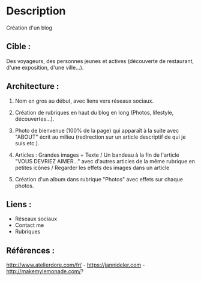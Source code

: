 # Description
Création d'un blog

## Cible :
Des voyageurs, des personnes jeunes et actives (découverte de restaurant, d'une exposition, d'une ville...).

## Architecture :
1. Nom en gros au début, avec liens vers réseaux sociaux. 

2. Création de rubriques en haut du blog en long (Photos, lifestyle, découvertes...).

4. Photo de bienvenue (100% de la page) qui apparaît à la suite avec "ABOUT" écrit au milieu (redirection sur un article descriptif de qui je suis etc.).

5. Articles : Grandes images + Texte / Un bandeau à la fin de l'article "VOUS DEVRIEZ AIMER..." avec d'autres articles de la même rubrique en petites icônes / Regarder les effets des images dans un article

6. Création d'un album dans rubrique "Photos" avec effets sur chaque photos. 


## Liens :
- Réseaux sociaux
- Contact me
- Rubriques


## Références : 
http://www.atelierdore.com/fr/ - 
https://jannideler.com - 
http://makemylemonade.com/?

